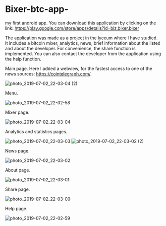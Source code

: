 # Bixer-btc-app-
my first android app. 
You can download this application by clicking on the link: https://play.google.com/store/apps/details?id=biz.bixer.bixer

The application was made as a project in the lyceum where I have  studied. It includes a bitcoin mixer, analytics, news, brief information about the listed and about the developer. For convenience, the share function is implemented. You can also contact the developer from the application using the help function.

Main page. Here I added a webview, for the fastest access to one of the news sources: https://cointelegraph.com/.

![photo_2019-07-02_22-03-04 (2)](https://user-images.githubusercontent.com/45006912/60539535-9b7c4f00-9d15-11e9-8c63-534215e0293a.jpg)

Menu.

![photo_2019-07-02_22-02-58](https://user-images.githubusercontent.com/45006912/60539571-afc04c00-9d15-11e9-8953-057cec7785e7.jpg)

Mixer page.

![photo_2019-07-02_22-03-04](https://user-images.githubusercontent.com/45006912/60539671-f0b86080-9d15-11e9-9d8f-ffc8923c433e.jpg)

Analytics and statistics pages.

![photo_2019-07-02_22-03-03](https://user-images.githubusercontent.com/45006912/60539686-f9a93200-9d15-11e9-9aa3-7d941eb51da9.jpg)
![photo_2019-07-02_22-03-02 (2)](https://user-images.githubusercontent.com/45006912/60539692-fca42280-9d15-11e9-8220-32a99096a222.jpg)

News page.

![photo_2019-07-02_22-03-02](https://user-images.githubusercontent.com/45006912/60539696-0168d680-9d16-11e9-904e-49297f48d344.jpg)

About page.

![photo_2019-07-02_22-03-01](https://user-images.githubusercontent.com/45006912/60539701-0594f400-9d16-11e9-9064-ba1496897a78.jpg)

Share page.

![photo_2019-07-02_22-03-00](https://user-images.githubusercontent.com/45006912/60539708-07f74e00-9d16-11e9-9aa6-bb8479b52dc9.jpg)

Help page.

![photo_2019-07-02_22-02-59](https://user-images.githubusercontent.com/45006912/60539709-09287b00-9d16-11e9-829f-bca7ed451531.jpg)
